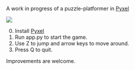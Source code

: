 A work in progress of a puzzle-platformer in [Pyxel](https://github.com/kitao/pyxel)

![][game-screenshot]

0. Install [Pyxel](https://github.com/kitao/pyxel)
1. Run app.py to start the game.
2. Use Z to jump and arrow keys to move around.
3. Press Q to quit.

Improvements are welcome.

[game-screenshot]: https://github.com/shivanju/pyxel-games/blob/master/WhatAmI/game_screenshot.png